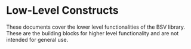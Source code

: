 # Low-Level Constructs

These documents cover the lower level functionalities of the BSV library. These are the building blocks for higher level functionality and are not intended for general use.

